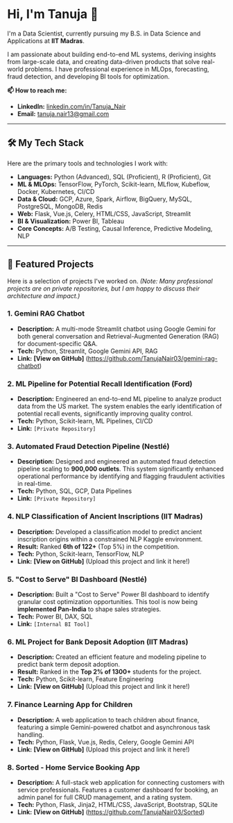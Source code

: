# Hi, I'm Tanuja 👋

I'm a Data Scientist, currently pursuing my B.S. in Data Science and Applications at **IIT Madras**.

I am passionate about building end-to-end ML systems, deriving insights from large-scale data, and creating data-driven products that solve real-world problems. I have professional experience in MLOps, forecasting, fraud detection, and developing BI tools for optimization.

**📫 How to reach me:**
* **LinkedIn:** [linkedin.com/in/Tanuja_Nair](https://www.linkedin.com/in/tanuja-nair-b36154210/)
* **Email:** [tanuja.nair13@gmail.com](mailto:tanuja.nair13@gmail.com)

---

## 🛠️ My Tech Stack

Here are the primary tools and technologies I work with:

* **Languages:** Python (Advanced), SQL (Proficient), R (Proficient), Git
* **ML & MLOps:** TensorFlow, PyTorch, Scikit-learn, MLflow, Kubeflow, Docker, Kubernetes, CI/CD
* **Data & Cloud:** GCP, Azure, Spark, Airflow, BigQuery, MySQL, PostgreSQL, MongoDB, Redis
* **Web:** Flask, Vue.js, Celery, HTML/CSS, JavaScript, Streamlit
* **BI & Visualization:** Power BI, Tableau
* **Core Concepts:** A/B Testing, Causal Inference, Predictive Modeling, NLP

---

## 🚀 Featured Projects

Here is a selection of projects I've worked on. *(Note: Many professional projects are on private repositories, but I am happy to discuss their architecture and impact.)*

### 1. Gemini RAG Chatbot
* **Description:** A multi-mode Streamlit chatbot using Google Gemini for both general conversation and Retrieval-Augmented Generation (RAG) for document-specific Q&A.
* **Tech:** Python, Streamlit, Google Gemini API, RAG
* **Link:** **[View on GitHub]** (https://github.com/TanujaNair03/gemini-rag-chatbot)

### 2. ML Pipeline for Potential Recall Identification (Ford)
* **Description:** Engineered an end-to-end ML pipeline to analyze product data from the US market. The system enables the early identification of potential recall events, significantly improving quality control.
* **Tech:** Python, Scikit-learn, ML Pipelines, CI/CD
* **Link:** `[Private Repository]`

### 3. Automated Fraud Detection Pipeline (Nestlé)
* **Description:** Designed and engineered an automated fraud detection pipeline scaling to **900,000 outlets**. This system significantly enhanced operational performance by identifying and flagging fraudulent activities in real-time.
* **Tech:** Python, SQL, GCP, Data Pipelines
* **Link:** `[Private Repository]`

### 4. NLP Classification of Ancient Inscriptions (IIT Madras)
* **Description:** Developed a classification model to predict ancient inscription origins within a constrained NLP Kaggle environment.
* **Result:** Ranked **6th of 122+** (Top 5%) in the competition.
* **Tech:** Python, Scikit-learn, TensorFlow, NLP
* **Link:** **[View on GitHub]** (Upload this project and link it here!)

### 5. "Cost to Serve" BI Dashboard (Nestlé)
* **Description:** Built a "Cost to Serve" Power BI dashboard to identify granular cost optimization opportunities. This tool is now being **implemented Pan-India** to shape sales strategies.
* **Tech:** Power BI, DAX, SQL
* **Link:** `[Internal BI Tool]`

### 6. ML Project for Bank Deposit Adoption (IIT Madras)
* **Description:** Created an efficient feature and modeling pipeline to predict bank term deposit adoption.
* **Result:** Ranked in the **Top 2% of 1300+** students for the project.
* **Tech:** Python, Scikit-learn, Feature Engineering
* **Link:** **[View on GitHub]** (Upload this project and link it here!)

### 7. Finance Learning App for Children
* **Description:** A web application to teach children about finance, featuring a simple Gemini-powered chatbot and asynchronous task handling.
* **Tech:** Python, Flask, Vue.js, Redis, Celery, Google Gemini API
* **Link:** **[View on GitHub]** (Upload this project and link it here!)

### 8. Sorted - Home Service Booking App
* **Description:** A full-stack web application for connecting customers with service professionals. Features a customer dashboard for booking, an admin panel for full CRUD management, and a rating system.
* **Tech:** Python, Flask, Jinja2, HTML/CSS, JavaScript, Bootstrap, SQLite
* **Link:** **[View on GitHub]** (https://github.com/TanujaNair03/Sorted)
